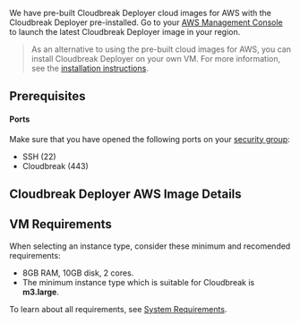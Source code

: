 We have pre-built Cloudbreak Deployer cloud images for AWS with the Cloudbreak Deployer pre-installed. Go to your [AWS Management Console](https://aws.amazon.com/console/) to launch the latest Cloudbreak Deployer image in your region.  

> As an alternative to using the pre-built cloud images for AWS, you can install Cloudbreak Deployer on your own VM. For more information, see the [installation instructions](onprem.md).

## Prerequisites

#### Ports 

Make sure that you have opened the following ports on your [security group](http://docs.aws.amazon.com/AWSEC2/latest/UserGuide/using-network-security.html):
 
 * SSH (22)
 * Cloudbreak (443)
 
## Cloudbreak Deployer AWS Image Details

## VM Requirements
When selecting an instance type, consider these minimum and recomended requirements:  

- 8GB RAM, 10GB disk, 2 cores. 
- The minimum instance type which is suitable for Cloudbreak is **m3.large**.

To learn about all requirements, see [System Requirements](onprem.md#system-requirements).



 
